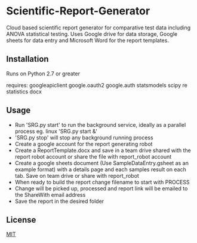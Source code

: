 # Scientific-Report-Generator
Cloud based scientific report generator for comparative test data including ANOVA statistical testing. Uses Google drive for data storage, Google sheets for data entry and Microsoft Word for the report templates.

## Installation

Runs on Python 2.7 or greater

requires:
googleapiclient
google.oauth2
google.auth
statsmodels
scipy
re
statistics
docx

## Usage

- Run 'SRG.py start' to run the background service, ideally as a parallel process eg. linux 'SRG.py start &'
- 'SRG.py stop' will stop any background running process
- Create a google account for the report generating robot
- Create a ReportTemplate.docx and save in a team drive shared with the report robot account or share the file with report_robot account
- Create a google sheets document (Use SampleDataEntry.gsheet as an example format) with a details page and each samples result on each tab. Save on team drive or share with report_robot
- When ready to build the report change filename to start with PROCESS 
- Change will be picked up, processed and report link will be emailed to the ShareWith email address
- Save the report in the desired folder


## License
[MIT](https://choosealicense.com/licenses/mit/)
